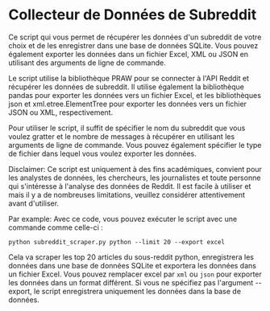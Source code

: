 # Collecteur de Données de Subreddit

Ce script qui vous permet de récupérer les données d'un subreddit de votre choix et de les enregistrer dans une base de données SQLite. Vous pouvez également exporter les données dans un fichier Excel, XML ou JSON en utilisant des arguments de ligne de commande.

Le script utilise la bibliothèque PRAW pour se connecter à l'API Reddit et récupérer les données de subreddit. Il utilise également la bibliothèque pandas pour exporter les données vers un fichier Excel, et les bibliothèques json et xml.etree.ElementTree pour exporter les données vers un fichier JSON ou XML, respectivement.

Pour utiliser le script, il suffit de spécifier le nom du subreddit que vous voulez gratter et le nombre de messages à récupérer en utilisant les arguments de ligne de commande. Vous pouvez également spécifier le type de fichier dans lequel vous voulez exporter les données.

Disclaimer: Ce script est uniquement à des fins académiques, convient pour les analystes de données, les chercheurs, les journalistes et toute personne qui s'intéresse à l'analyse des données de Reddit. Il est facile à utiliser et mais il y a de nombreuses limitations, veuillez considérer attentivement avant d'utiliser.

Par example:
Avec ce code, vous pouvez exécuter le script avec une commande comme celle-ci :

`python subreddit_scraper.py python --limit 20 --export excel`

Cela va scraper les top 20 articles du sous-reddit python, enregistrera les données dans une base de données SQLite et exportera les données dans un fichier Excel. Vous pouvez remplacer excel par `xml` ou `json` pour exporter les données dans un format différent. Si vous ne spécifiez pas l'argument --export, le script enregistrera uniquement les données dans la base de données.